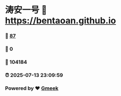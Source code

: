# 涛安一号 :link: https://bentaoan.github.io 
### :page_facing_up: [87](https://bentaoan.github.io/tag.html) 
### :speech_balloon: 0 
### :hibiscus: 104184 
### :alarm_clock: 2025-07-13 23:09:59 
### Powered by :heart: [Gmeek](https://github.com/Meekdai/Gmeek)
